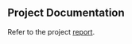 ## Project Documentation
Refer to the project [report](https://github.com/zzyzsy0516321/Steam-Prediction/blob/main/report.pdf).


